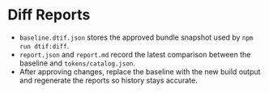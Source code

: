 # Diff Reports

- `baseline.dtif.json` stores the approved bundle snapshot used by `npm run dtif:diff`.
- `report.json` and `report.md` record the latest comparison between the baseline and `tokens/catalog.json`.
- After approving changes, replace the baseline with the new build output and regenerate the reports so history stays accurate.
